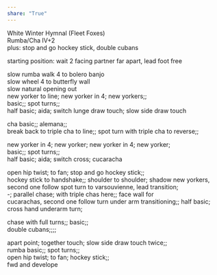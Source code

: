 ```yaml
---  
share: "True"  
---  
```

  
White Winter Hymnal (Fleet Foxes)  
Rumba/Cha IV+2  
plus: stop and go hockey stick, double cubans  
  
starting position: wait 2 facing partner far apart, lead foot free  
  
slow rumba walk 4 to bolero banjo  
slow wheel 4 to butterfly wall  
slow natural opening out  
new yorker to line; new yorker in 4; new yorkers;;  
basic;; spot turns;;  
half basic; aida; switch lunge draw touch; slow side draw touch  
  
cha basic;; alemana;;  
break back to triple cha to line;; spot turn with triple cha to reverse;;  
  
new yorker in 4; new yorker; new yorker in 4; new yorker;  
basic;; spot turns;;  
half basic; aida; switch cross; cucaracha  
  
open hip twist; to fan; stop and go hockey stick;;  
hockey stick to handshake;; shoulder to shoulder; shadow new yorkers, second one follow spot turn to varsouvienne, lead transition;  
-; parallel chase; with triple chas here;; face wall for  
cucarachas, second one follow turn under arm transitioning;; half basic; cross hand underarm turn;  
  
chase with full turns;; basic;;  
double cubans;;;;  
  
apart point; together touch; slow side draw touch twice;;  
rumba basic;; spot turns;;  
open hip twist; to fan; hockey stick;;  
fwd and develope
